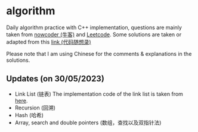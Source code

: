# algorithm

Daily algorithm practice with C++ implementation, questions are mainly taken from [nowcoder (牛客)](https://www.nowcoder.com/exam/oj?page=1&tab=%E7%AE%97%E6%B3%95%E7%AF%87&topicId=295) and [Leetcode](https://leetcode.cn/). 
Some solutions are taken or adapted from this [link (代码随想录)](https://programmercarl.com/) 

Please note that I am using Chinese for the comments & explanations in the solutions.

## Updates (on 30/05/2023)
- Link List (链表) The implementation code of the link list is taken from [here](https://blog.csdn.net/ccblogger/article/details/81176338).
- Recursion (回溯)
- Hash (哈希)
- Array, search and double pointers (数组，查找以及双指针法)
